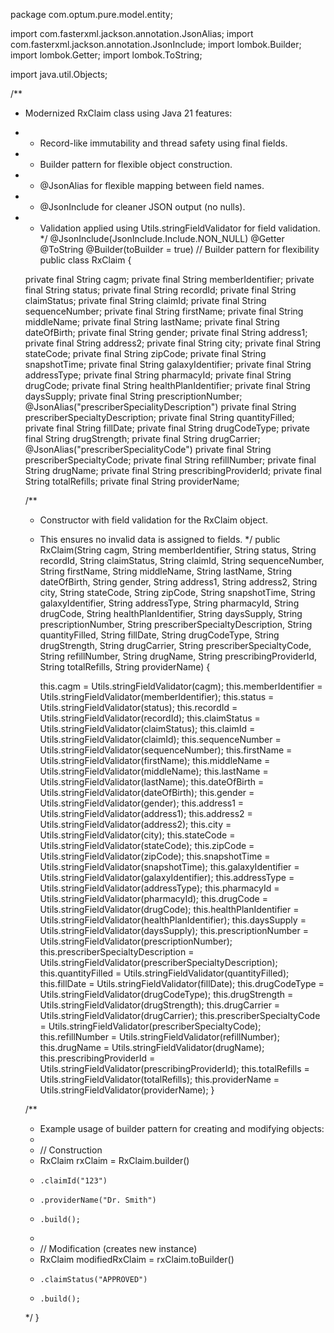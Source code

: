 package com.optum.pure.model.entity;

import com.fasterxml.jackson.annotation.JsonAlias;
import com.fasterxml.jackson.annotation.JsonInclude;
import lombok.Builder;
import lombok.Getter;
import lombok.ToString;

import java.util.Objects;

/**
 * Modernized RxClaim class using Java 21 features:
 * - Record-like immutability and thread safety using final fields.
 * - Builder pattern for flexible object construction.
 * - @JsonAlias for flexible mapping between field names.
 * - @JsonInclude for cleaner JSON output (no nulls).
 * - Validation applied using Utils.stringFieldValidator for field validation.
 */
@JsonInclude(JsonInclude.Include.NON_NULL)
@Getter
@ToString
@Builder(toBuilder = true) // Builder pattern for flexibility
public class RxClaim {

    private final String cagm;
    private final String memberIdentifier;
    private final String status;
    private final String recordId;
    private final String claimStatus;
    private final String claimId;
    private final String sequenceNumber;
    private final String firstName;
    private final String middleName;
    private final String lastName;
    private final String dateOfBirth;
    private final String gender;
    private final String address1;
    private final String address2;
    private final String city;
    private final String stateCode;
    private final String zipCode;
    private final String snapshotTime;
    private final String galaxyIdentifier;
    private final String addressType;
    private final String pharmacyId;
    private final String drugCode;
    private final String healthPlanIdentifier;
    private final String daysSupply;
    private final String prescriptionNumber;
    @JsonAlias("prescriberSpecialityDescription")
    private final String prescriberSpecialtyDescription;
    private final String quantityFilled;
    private final String fillDate;
    private final String drugCodeType;
    private final String drugStrength;
    private final String drugCarrier;
    @JsonAlias("prescriberSpecialityCode")
    private final String prescriberSpecialtyCode;
    private final String refillNumber;
    private final String drugName;
    private final String prescribingProviderId;
    private final String totalRefills;
    private final String providerName;

    /**
     * Constructor with field validation for the RxClaim object.
     * This ensures no invalid data is assigned to fields.
     */
    public RxClaim(String cagm, String memberIdentifier, String status, String recordId, String claimStatus,
                   String claimId, String sequenceNumber, String firstName, String middleName, String lastName,
                   String dateOfBirth, String gender, String address1, String address2, String city, String stateCode,
                   String zipCode, String snapshotTime, String galaxyIdentifier, String addressType, String pharmacyId,
                   String drugCode, String healthPlanIdentifier, String daysSupply, String prescriptionNumber,
                   String prescriberSpecialtyDescription, String quantityFilled, String fillDate, String drugCodeType,
                   String drugStrength, String drugCarrier, String prescriberSpecialtyCode, String refillNumber,
                   String drugName, String prescribingProviderId, String totalRefills, String providerName) {

        this.cagm = Utils.stringFieldValidator(cagm);
        this.memberIdentifier = Utils.stringFieldValidator(memberIdentifier);
        this.status = Utils.stringFieldValidator(status);
        this.recordId = Utils.stringFieldValidator(recordId);
        this.claimStatus = Utils.stringFieldValidator(claimStatus);
        this.claimId = Utils.stringFieldValidator(claimId);
        this.sequenceNumber = Utils.stringFieldValidator(sequenceNumber);
        this.firstName = Utils.stringFieldValidator(firstName);
        this.middleName = Utils.stringFieldValidator(middleName);
        this.lastName = Utils.stringFieldValidator(lastName);
        this.dateOfBirth = Utils.stringFieldValidator(dateOfBirth);
        this.gender = Utils.stringFieldValidator(gender);
        this.address1 = Utils.stringFieldValidator(address1);
        this.address2 = Utils.stringFieldValidator(address2);
        this.city = Utils.stringFieldValidator(city);
        this.stateCode = Utils.stringFieldValidator(stateCode);
        this.zipCode = Utils.stringFieldValidator(zipCode);
        this.snapshotTime = Utils.stringFieldValidator(snapshotTime);
        this.galaxyIdentifier = Utils.stringFieldValidator(galaxyIdentifier);
        this.addressType = Utils.stringFieldValidator(addressType);
        this.pharmacyId = Utils.stringFieldValidator(pharmacyId);
        this.drugCode = Utils.stringFieldValidator(drugCode);
        this.healthPlanIdentifier = Utils.stringFieldValidator(healthPlanIdentifier);
        this.daysSupply = Utils.stringFieldValidator(daysSupply);
        this.prescriptionNumber = Utils.stringFieldValidator(prescriptionNumber);
        this.prescriberSpecialtyDescription = Utils.stringFieldValidator(prescriberSpecialtyDescription);
        this.quantityFilled = Utils.stringFieldValidator(quantityFilled);
        this.fillDate = Utils.stringFieldValidator(fillDate);
        this.drugCodeType = Utils.stringFieldValidator(drugCodeType);
        this.drugStrength = Utils.stringFieldValidator(drugStrength);
        this.drugCarrier = Utils.stringFieldValidator(drugCarrier);
        this.prescriberSpecialtyCode = Utils.stringFieldValidator(prescriberSpecialtyCode);
        this.refillNumber = Utils.stringFieldValidator(refillNumber);
        this.drugName = Utils.stringFieldValidator(drugName);
        this.prescribingProviderId = Utils.stringFieldValidator(prescribingProviderId);
        this.totalRefills = Utils.stringFieldValidator(totalRefills);
        this.providerName = Utils.stringFieldValidator(providerName);
    }

    /**
     * Example usage of builder pattern for creating and modifying objects:
     * 
     * // Construction
     * RxClaim rxClaim = RxClaim.builder()
     *     .claimId("123")
     *     .providerName("Dr. Smith")
     *     .build();
     * 
     * // Modification (creates new instance)
     * RxClaim modifiedRxClaim = rxClaim.toBuilder()
     *     .claimStatus("APPROVED")
     *     .build();
     */
}
